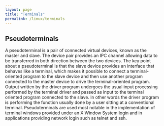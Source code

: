 ```yaml
---
layout: page
title: "Terminals"
permalink: /linux/terminals
---
```


## Pseudoterminals

A pseudoterminal is a pair of connected virtual devices, known as the master and slave. The device pair provides an IPC channel allowing data to be transferred in both direction between the two devices. The key point about a pseudoterminal is that the slave device provides an interface that behaves like a terminal, which makes it possible to connect a terminal-oriented program to the slave device and then use another program connected to the master device to drive the terminal-oriented program. Output written by the driver program undergoes the usual input processing performed by the terminal driver and passed as input to the terminal oriented program connected to the slave. In other words the driver program is performing the function usually done by a user sitting at a conventional terminal. Pseudoterminals are used most notable in the implementation of terminal windows provided under an X Window System login and in applications providing network login such as telnet and ssh.
